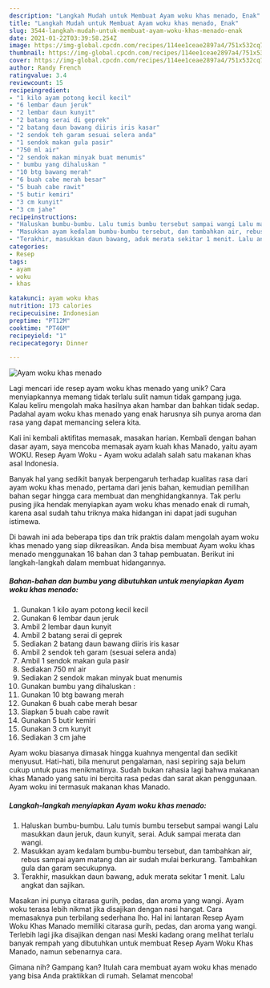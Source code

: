 ```yaml
---
description: "Langkah Mudah untuk Membuat Ayam woku khas menado, Enak"
title: "Langkah Mudah untuk Membuat Ayam woku khas menado, Enak"
slug: 3544-langkah-mudah-untuk-membuat-ayam-woku-khas-menado-enak
date: 2021-01-22T03:39:58.254Z
image: https://img-global.cpcdn.com/recipes/114ee1ceae2897a4/751x532cq70/ayam-woku-khas-menado-foto-resep-utama.jpg
thumbnail: https://img-global.cpcdn.com/recipes/114ee1ceae2897a4/751x532cq70/ayam-woku-khas-menado-foto-resep-utama.jpg
cover: https://img-global.cpcdn.com/recipes/114ee1ceae2897a4/751x532cq70/ayam-woku-khas-menado-foto-resep-utama.jpg
author: Randy French
ratingvalue: 3.4
reviewcount: 15
recipeingredient:
- "1 kilo ayam potong kecil kecil"
- "6 lembar daun jeruk"
- "2 lembar daun kunyit"
- "2 batang serai di geprek"
- "2 batang daun bawang diiris iris kasar"
- "2 sendok teh garam sesuai selera anda"
- "1 sendok makan gula pasir"
- "750 ml air"
- "2 sendok makan minyak buat menumis"
- " bumbu yang dihaluskan "
- "10 btg bawang merah"
- "6 buah cabe merah besar"
- "5 buah cabe rawit"
- "5 butir kemiri"
- "3 cm kunyit"
- "3 cm jahe"
recipeinstructions:
- "Haluskan bumbu-bumbu. Lalu tumis bumbu tersebut sampai wangi Lalu masukkan daun jeruk, daun kunyit, serai. Aduk sampai merata dan wangi."
- "Masukkan ayam kedalam bumbu-bumbu tersebut, dan tambahkan air, rebus sampai ayam matang dan air sudah mulai berkurang. Tambahkan gula dan garam secukupnya."
- "Terakhir, masukkan daun bawang, aduk merata sekitar 1 menit. Lalu angkat dan sajikan."
categories:
- Resep
tags:
- ayam
- woku
- khas

katakunci: ayam woku khas 
nutrition: 173 calories
recipecuisine: Indonesian
preptime: "PT12M"
cooktime: "PT46M"
recipeyield: "1"
recipecategory: Dinner

---
```



![Ayam woku khas menado](https://img-global.cpcdn.com/recipes/114ee1ceae2897a4/751x532cq70/ayam-woku-khas-menado-foto-resep-utama.jpg)

Lagi mencari ide resep ayam woku khas menado yang unik? Cara menyiapkannya memang tidak terlalu sulit namun tidak gampang juga. Kalau keliru mengolah maka hasilnya akan hambar dan bahkan tidak sedap. Padahal ayam woku khas menado yang enak harusnya sih punya aroma dan rasa yang dapat memancing selera kita.

Kali ini kembali aktifitas memasak, masakan harian. Kembali dengan bahan dasar ayam, saya mencoba memasak ayam kuah khas Manado, yaitu ayam WOKU. Resep Ayam Woku - Ayam woku adalah salah satu makanan khas asal Indonesia.

Banyak hal yang sedikit banyak berpengaruh terhadap kualitas rasa dari ayam woku khas menado, pertama dari jenis bahan, kemudian pemilihan bahan segar hingga cara membuat dan menghidangkannya. Tak perlu pusing jika hendak menyiapkan ayam woku khas menado enak di rumah, karena asal sudah tahu triknya maka hidangan ini dapat jadi suguhan istimewa.


Di bawah ini ada beberapa tips dan trik praktis dalam mengolah ayam woku khas menado yang siap dikreasikan. Anda bisa membuat Ayam woku khas menado menggunakan 16 bahan dan 3 tahap pembuatan. Berikut ini langkah-langkah dalam membuat hidangannya.

<!--inarticleads1-->

##### Bahan-bahan dan bumbu yang dibutuhkan untuk menyiapkan Ayam woku khas menado:

1. Gunakan 1 kilo ayam potong kecil kecil
1. Gunakan 6 lembar daun jeruk
1. Ambil 2 lembar daun kunyit
1. Ambil 2 batang serai di geprek
1. Sediakan 2 batang daun bawang diiris iris kasar
1. Ambil 2 sendok teh garam (sesuai selera anda)
1. Ambil 1 sendok makan gula pasir
1. Sediakan 750 ml air
1. Sediakan 2 sendok makan minyak buat menumis
1. Gunakan  bumbu yang dihaluskan :
1. Gunakan 10 btg bawang merah
1. Gunakan 6 buah cabe merah besar
1. Siapkan 5 buah cabe rawit
1. Gunakan 5 butir kemiri
1. Gunakan 3 cm kunyit
1. Sediakan 3 cm jahe


Ayam woku biasanya dimasak hingga kuahnya mengental dan sedikit menyusut. Hati-hati, bila menurut pengalaman, nasi sepiring saja belum cukup untuk puas menikmatinya. Sudah bukan rahasia lagi bahwa makanan khas Manado yang satu ini bercita rasa pedas dan sarat akan penggunaan. Ayam woku ini termasuk makanan khas Manado. 

<!--inarticleads2-->

##### Langkah-langkah menyiapkan Ayam woku khas menado:

1. Haluskan bumbu-bumbu. Lalu tumis bumbu tersebut sampai wangi Lalu masukkan daun jeruk, daun kunyit, serai. Aduk sampai merata dan wangi.
1. Masukkan ayam kedalam bumbu-bumbu tersebut, dan tambahkan air, rebus sampai ayam matang dan air sudah mulai berkurang. Tambahkan gula dan garam secukupnya.
1. Terakhir, masukkan daun bawang, aduk merata sekitar 1 menit. Lalu angkat dan sajikan.


Masakan ini punya citarasa gurih, pedas, dan aroma yang wangi. Ayam woku terasa lebih nikmat jika disajikan dengan nasi hangat. Cara memasaknya pun terbilang sederhana lho. Hal ini lantaran Resep Ayam Woku Khas Manado memiliki citarasa gurih, pedas, dan aroma yang wangi. Terlebih lagi jika disajikan dengan nasi Meski kadang orang melihat terlalu banyak rempah yang dibutuhkan untuk membuat Resep Ayam Woku Khas Manado, namun sebenarnya cara. 

Gimana nih? Gampang kan? Itulah cara membuat ayam woku khas menado yang bisa Anda praktikkan di rumah. Selamat mencoba!
